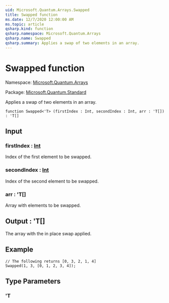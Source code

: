 ```yaml
---
uid: Microsoft.Quantum.Arrays.Swapped
title: Swapped function
ms.date: 12/7/2020 12:00:00 AM
ms.topic: article
qsharp.kind: function
qsharp.namespace: Microsoft.Quantum.Arrays
qsharp.name: Swapped
qsharp.summary: Applies a swap of two elements in an array.
---
```


# Swapped function

Namespace: [Microsoft.Quantum.Arrays](xref:Microsoft.Quantum.Arrays)

Package: [Microsoft.Quantum.Standard](https://nuget.org/packages/Microsoft.Quantum.Standard)


Applies a swap of two elements in an array.

```qsharp
function Swapped<'T> (firstIndex : Int, secondIndex : Int, arr : 'T[]) : 'T[]
```


## Input

### firstIndex : [Int](xref:microsoft.quantum.lang-ref.int)

Index of the first element to be swapped.


### secondIndex : [Int](xref:microsoft.quantum.lang-ref.int)

Index of the second element to be swapped.


### arr : 'T[]

Array with elements to be swapped.



## Output : 'T[]

The array with the in place swap applied.## Example```qsharp// The following returns [0, 3, 2, 1, 4]Swapped(1, 3, [0, 1, 2, 3, 4]);```

## Type Parameters

### 'T

